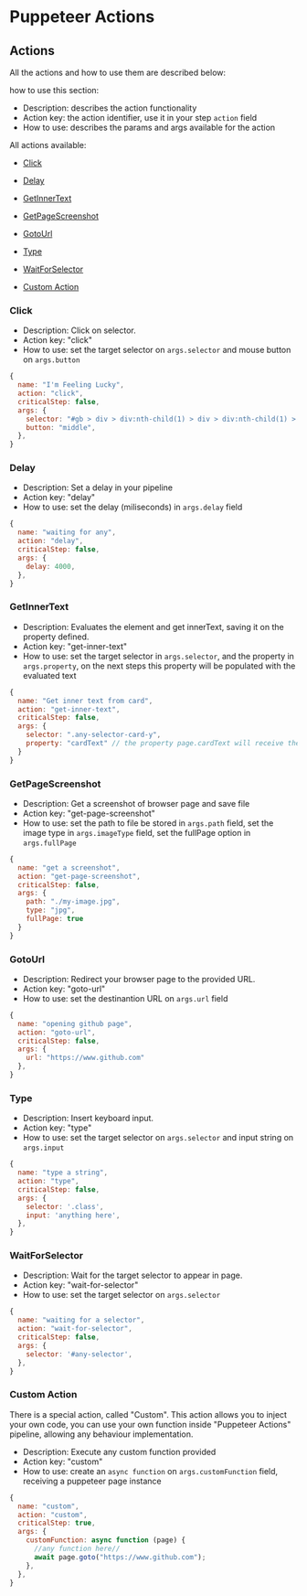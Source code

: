 # Puppeteer Actions

## Actions

All the actions and how to use them are described below:

how to use this section:

- Description: describes the action functionality
- Action key: the action identifier, use it in your step `action` field
- How to use: describes the params and args available for the action

All actions available:

- [Click](#click)
- [Delay](#delay)
- [GetInnerText](#getinnertext)
- [GetPageScreenshot](#getpagescreenshot)
- [GotoUrl](#gotourl)
- [Type](#type)
- [WaitForSelector](#waitforselector)

- [Custom Action](#custom-action)

### Click

- Description: Click on selector.
- Action key: "click"
- How to use: set the target selector on `args.selector` and mouse button on `args.button`

```js
{
  name: "I'm Feeling Lucky",
  action: "click",
  criticalStep: false,
  args: {
    selector: "#gb > div > div:nth-child(1) > div > div:nth-child(1) > a",
    button: "middle",
  },
}
```

### Delay

- Description: Set a delay in your pipeline
- Action key: "delay"
- How to use: set the delay (miliseconds) in `args.delay` field

```js
{
  name: "waiting for any",
  action: "delay",
  criticalStep: false,
  args: {
    delay: 4000,
  },
}
```

### GetInnerText

- Description: Evaluates the element and get innerText, saving it on the property defined.
- Action key: "get-inner-text"
- How to use: set the target selector in `args.selector`, and the property in `args.property`, on the next steps this property will be populated with the evaluated text

```js
{
  name: "Get inner text from card",
  action: "get-inner-text",
  criticalStep: false,
  args: {
    selector: ".any-selector-card-y",
    property: "cardText" // the property page.cardText will receive the returned text
  }
}
```

### GetPageScreenshot

- Description: Get a screenshot of browser page and save file
- Action key: "get-page-screenshot"
- How to use: set the path to file be stored in `args.path` field, set the image type in `args.imageType` field, set the fullPage option in `args.fullPage`

```js
{
  name: "get a screenshot",
  action: "get-page-screenshot",
  criticalStep: false,
  args: {
    path: "./my-image.jpg",
    type: "jpg",
    fullPage: true
  }
}
```

### GotoUrl

- Description: Redirect your browser page to the provided URL.
- Action key: "goto-url"
- How to use: set the destinantion URL on `args.url` field

```js
{
  name: "opening github page",
  action: "goto-url",
  criticalStep: false,
  args: {
    url: "https://www.github.com"
  },
}
```

### Type

- Description: Insert keyboard input.
- Action key: "type"
- How to use: set the target selector on `args.selector` and input string on `args.input`

```js
{
  name: "type a string",
  action: "type",
  criticalStep: false,
  args: {
    selector: '.class',
    input: 'anything here',
  },
}
```

### WaitForSelector

- Description: Wait for the target selector to appear in page.
- Action key: "wait-for-selector"
- How to use: set the target selector on `args.selector`

```js
{
  name: "waiting for a selector",
  action: "wait-for-selector",
  criticalStep: false,
  args: {
    selector: '#any-selector',
  },
}
```

### Custom Action

There is a special action, called "Custom". This action allows you to inject your own code, you can use your own function inside "Puppeteer Actions" pipeline, allowing any behaviour implementation.

- Description: Execute any custom function provided
- Action key: "custom"
- How to use: create an `async function` on `args.customFunction` field, receiving a puppeteer page instance

```js
{
  name: "custom",
  action: "custom",
  criticalStep: true,
  args: {
    customFunction: async function (page) {
      //any function here//
      await page.goto("https://www.github.com");
    },
  },
}
```
